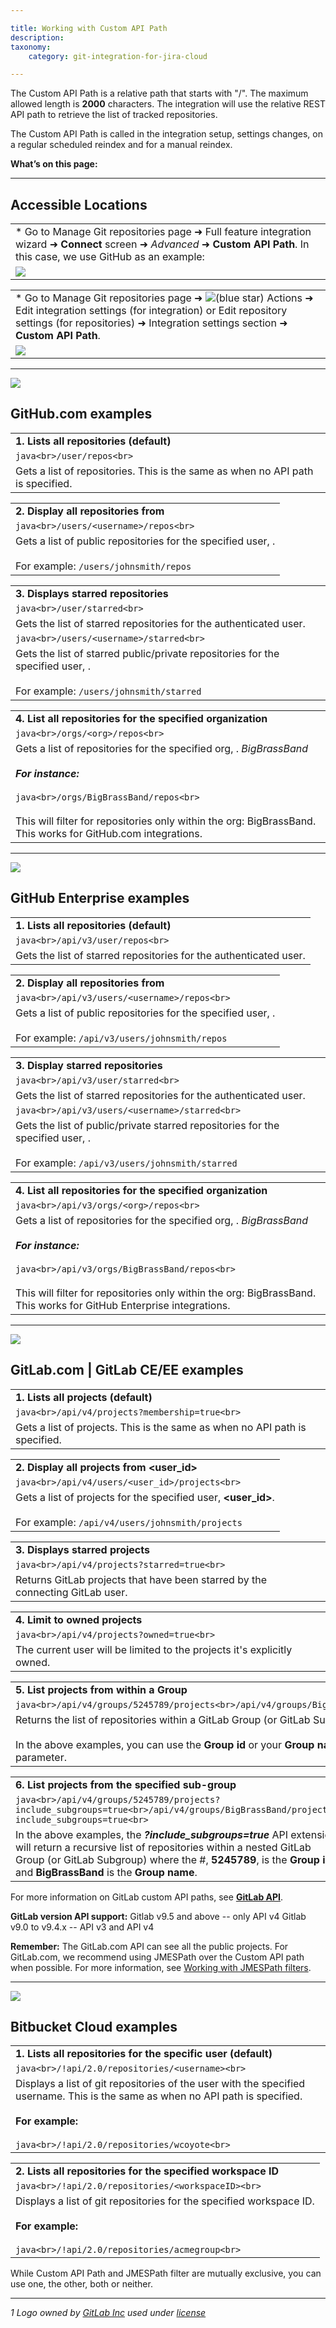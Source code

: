 ```yaml
---

title: Working with Custom API Path
description:
taxonomy:
    category: git-integration-for-jira-cloud

---
```

The Custom API Path is a relative path that starts with "/". The maximum allowed length is **2000** characters. The integration will use the relative REST API path to retrieve the list of tracked repositories.

The Custom API Path is called in the integration setup, settings changes, on a regular scheduled reindex and for a manual reindex.

**What’s on this page:**

* * *

## Accessible Locations

|     |
| --- |
| *   Go to Manage Git repositories page ➜ Full feature integration wizard ➜ **Connect** screen ➜ _Advanced_ ➜ **Custom API Path**. In this case, we use GitHub as an example: |
| ![](https://bigbrassband.atlassian.net/wiki/download/thumbnails/133201972/gitcloud-autoconnect-github-custom-api-path.png?version=1&modificationDate=1638348182666&cacheVersion=1&api=v2&width=566&height=510) |

|     |
| --- |
| *   Go to Manage Git repositories page ➜ ![(blue star)](https://bigbrassband.atlassian.net/wiki/s/-1639011364/6452/8b4898d3c114827e64ec143b4fa79bb76a6cfa5b/_/images/icons/emoticons/star_blue.png) Actions ➜ Edit integration settings (for integration) or Edit repository settings (for repositories) ➜ Integration settings section ➜ **Custom API Path**. |
| ![](https://bigbrassband.atlassian.net/wiki/download/thumbnails/133201972/gitcloud-actions-edit-integration-settings-cAPI-path.png?version=1&modificationDate=1638348403238&cacheVersion=1&api=v2&width=566&height=211) |

* * *

![](https://bigbrassband.atlassian.net/wiki/download/thumbnails/133201972/github-mobile.png?version=2&modificationDate=1638349121901&cacheVersion=1&api=v2&width=56&height=56)

## GitHub.com examples

|     |
| --- |
| **1\. Lists all repositories (default)** |
| ```java<br>/user/repos<br>``` |
| Gets a list of repositories. This is the same as when no API path is specified. |

|     |
| --- |
| **2\. Display all repositories from <username>** |
| ```java<br>/users/<username>/repos<br>``` |
| Gets a list of public repositories for the specified user, **<username>**.<br><br>For example: `/users/johnsmith/repos` |

|     |
| --- |
| **3\. Displays starred repositories** |
| ```java<br>/user/starred<br>``` |
| Gets the list of starred repositories for the authenticated user. |
| ```java<br>/users/<username>/starred<br>``` |
| Gets the list of starred public/private repositories for the specified user, **<username>**.<br><br>For example: `/users/johnsmith/starred` |

|     |
| --- |
| **4\. List all repositories for the specified organization** |
| ```java<br>/orgs/<org>/repos<br>``` |
| Gets a list of repositories for the specified org, **<org>**. _BigBrassBand_<br><br>_**For instance:**_<br><br>```java<br>/orgs/BigBrassBand/repos<br>```<br><br>This will filter for repositories only within the org: BigBrassBand. This works for GitHub.com integrations. |

* * *

![](https://bigbrassband.atlassian.net/wiki/download/thumbnails/133201972/github-ent-64.png?version=1&modificationDate=1638349289767&cacheVersion=1&api=v2&width=56&height=54)

## GitHub Enterprise examples

|     |
| --- |
| **1\. Lists all repositories (default)** |
| ```java<br>/api/v3/user/repos<br>``` |
| Gets the list of starred repositories for the authenticated user. |

|     |
| --- |
| **2\. Display all repositories from <username>** |
| ```java<br>/api/v3/users/<username>/repos<br>``` |
| Gets a list of public repositories for the specified user, **<username>**.<br><br>For example: `/api/v3/users/johnsmith/repos` |

|     |
| --- |
| **3\. Display starred repositories** |
| ```java<br>/api/v3/user/starred<br>``` |
| Gets the list of starred repositories for the authenticated user. |
| ```java<br>/api/v3/users/<username>/starred<br>``` |
| Gets the list of public/private starred repositories for the specified user, **<username>**.<br><br>For example: `/api/v3/users/johnsmith/starred` |

|     |
| --- |
| **4\. List all repositories for the specified organization** |
| ```java<br>/api/v3/orgs/<org>/repos<br>``` |
| Gets a list of repositories for the specified org, **<org>**. _BigBrassBand_<br><br>_**For instance:**_<br><br>```java<br>/api/v3/orgs/BigBrassBand/repos<br>```<br><br>This will filter for repositories only within the org: BigBrassBand. This works for GitHub Enterprise integrations. |

* * *

![](https://bigbrassband.atlassian.net/wiki/download/attachments/133201972/gitlab-mobile.png?version=1&modificationDate=1638351658250&cacheVersion=1&api=v2)

## GitLab.com | GitLab CE/EE examples

|     |
| --- |
| **1\. Lists all projects (default)** |
| ```java<br>/api/v4/projects?membership=true<br>``` |
| Gets a list of projects. This is the same as when no API path is specified. |

|     |
| --- |
| **2\. Display all projects from <user\_id>** |
| ```java<br>/api/v4/users/<user_id>/projects<br>``` |
| Gets a list of projects for the specified user, **<user\_id>**.<br><br>For example: `/api/v4/users/johnsmith/projects` |

|     |
| --- |
| **3\. Displays starred projects** |
| ```java<br>/api/v4/projects?starred=true<br>``` |
| Returns GitLab projects that have been starred by the connecting GitLab user. |

|     |
| --- |
| **4\. Limit to owned projects** |
| ```java<br>/api/v4/projects?owned=true<br>``` |
| The current user will be limited to the projects it's explicitly owned. |

|     |
| --- |
| **5\. List projects from within a Group** |
| ```java<br>/api/v4/groups/5245789/projects<br>/api/v4/groups/BigBrassBand/projects<br>``` |
| Returns the list of repositories within a GitLab Group (or GitLab Subgroup).<br><br>In the above examples, you can use the **Group id** or your **Group** **name** as query parameter. |

|     |
| --- |
| **6\. List projects from the specified sub-group** |
| ```java<br>/api/v4/groups/5245789/projects?include_subgroups=true<br>/api/v4/groups/BigBrassBand/projects?include_subgroups=true<br>``` |
| In the above examples, the _**?include\_subgroups=true**_ API extension will return a recursive list of repositories within a nested GitLab Group (or GitLab Subgroup) where the #, **5245789**, is the **Group id**; and **BigBrassBand** is the **Group name**. |

For more information on GitLab custom API paths, see [**GitLab API**](https://docs.gitlab.com/ee/api/projects.html).

**GitLab version API support:**
Gitlab v9.5 and above -- only API v4
Gitlab v9.0 to v9.4.x -- API v3 and API v4

**Remember:**
The GitLab.com API can see all the public projects. For GitLab.com, we recommend using JMESPath over the Custom API path when possible. For more information, see [Working with JMESPath filters](/git-integration-for-jira-cloud/working-with-jmespath-filters/).

* * *

![](https://bigbrassband.atlassian.net/wiki/download/attachments/133201972/bitbucket-mobile.png?version=1&modificationDate=1638352041213&cacheVersion=1&api=v2)

## Bitbucket Cloud examples

|     |
| --- |
| **1\. Lists all repositories for the specific user (default)** |
| ```java<br>/!api/2.0/repositories/<username><br>``` |
| Displays a list of git repositories of the user with the specified username. This is the same as when no API path is specified.<br><br>**For example:**<br><br>```java<br>/!api/2.0/repositories/wcoyote<br>``` |

|     |
| --- |
| **2\. Lists all repositories for the specified workspace ID** |
| ```java<br>/!api/2.0/repositories/<workspaceID><br>``` |
| Displays a list of git repositories for the specified workspace ID.<br><br>**For example:**<br><br>```java<br>/!api/2.0/repositories/acmegroup<br>``` |

While Custom API Path and JMESPath filter are mutually exclusive, you can use one, the other, both or neither.

* * *

_1 Logo owned by_ [_GitLab Inc_](https://gitlab.com/) _used under_ [_license_](https://creativecommons.org/licenses/by-nc-sa/4.0/)